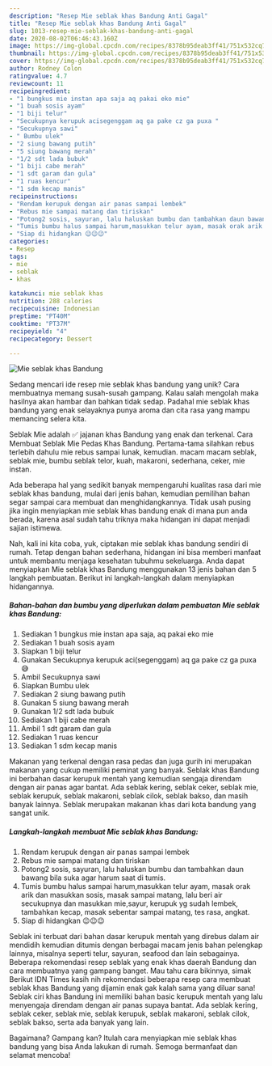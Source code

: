 ```yaml
---
description: "Resep Mie seblak khas Bandung Anti Gagal"
title: "Resep Mie seblak khas Bandung Anti Gagal"
slug: 1013-resep-mie-seblak-khas-bandung-anti-gagal
date: 2020-08-02T06:46:43.160Z
image: https://img-global.cpcdn.com/recipes/8378b95deab3ff41/751x532cq70/mie-seblak-khas-bandung-foto-resep-utama.jpg
thumbnail: https://img-global.cpcdn.com/recipes/8378b95deab3ff41/751x532cq70/mie-seblak-khas-bandung-foto-resep-utama.jpg
cover: https://img-global.cpcdn.com/recipes/8378b95deab3ff41/751x532cq70/mie-seblak-khas-bandung-foto-resep-utama.jpg
author: Rodney Colon
ratingvalue: 4.7
reviewcount: 11
recipeingredient:
- "1 bungkus mie instan apa saja aq pakai eko mie"
- "1 buah sosis ayam"
- "1 biji telur"
- "Secukupnya kerupuk acisegenggam aq ga pake cz ga puxa "
- "Secukupnya sawi"
- " Bumbu ulek"
- "2 siung bawang putih"
- "5 siung bawang merah"
- "1/2 sdt lada bubuk"
- "1 biji cabe merah"
- "1 sdt garam dan gula"
- "1 ruas kencur"
- "1 sdm kecap manis"
recipeinstructions:
- "Rendam kerupuk dengan air panas sampai lembek"
- "Rebus mie sampai matang dan tiriskan"
- "Potong2 sosis, sayuran, lalu haluskan bumbu dan tambahkan daun bawang bila suka agar harum saat di tumis."
- "Tumis bumbu halus sampai harum,masukkan telur ayam, masak orak arik dan masukkan sosis, masak sampai matang, lalu beri air secukupnya dan masukkan mie,sayur, kerupuk yg sudah lembek, tambahkan kecap, masak sebentar sampai matang, tes rasa, angkat."
- "Siap di hidangkan 😉😉😉"
categories:
- Resep
tags:
- mie
- seblak
- khas

katakunci: mie seblak khas 
nutrition: 288 calories
recipecuisine: Indonesian
preptime: "PT40M"
cooktime: "PT37M"
recipeyield: "4"
recipecategory: Dessert

---
```



![Mie seblak khas Bandung](https://img-global.cpcdn.com/recipes/8378b95deab3ff41/751x532cq70/mie-seblak-khas-bandung-foto-resep-utama.jpg)

Sedang mencari ide resep mie seblak khas bandung yang unik? Cara membuatnya memang susah-susah gampang. Kalau salah mengolah maka hasilnya akan hambar dan bahkan tidak sedap. Padahal mie seblak khas bandung yang enak selayaknya punya aroma dan cita rasa yang mampu memancing selera kita.

Seblak Mie adalah ✅ jajanan khas Bandung yang enak dan terkenal. Cara Membuat Seblak Mie Pedas Khas Bandung. Pertama-tama silahkan rebus terlebih dahulu mie rebus sampai lunak, kemudian. macam macam seblak, seblak mie, bumbu seblak telor, kuah, makaroni, sederhana, ceker, mie instan.

Ada beberapa hal yang sedikit banyak mempengaruhi kualitas rasa dari mie seblak khas bandung, mulai dari jenis bahan, kemudian pemilihan bahan segar sampai cara membuat dan menghidangkannya. Tidak usah pusing jika ingin menyiapkan mie seblak khas bandung enak di mana pun anda berada, karena asal sudah tahu triknya maka hidangan ini dapat menjadi sajian istimewa.


Nah, kali ini kita coba, yuk, ciptakan mie seblak khas bandung sendiri di rumah. Tetap dengan bahan sederhana, hidangan ini bisa memberi manfaat untuk membantu menjaga kesehatan tubuhmu sekeluarga. Anda dapat menyiapkan Mie seblak khas Bandung menggunakan 13 jenis bahan dan 5 langkah pembuatan. Berikut ini langkah-langkah dalam menyiapkan hidangannya.

<!--inarticleads1-->

##### Bahan-bahan dan bumbu yang diperlukan dalam pembuatan Mie seblak khas Bandung:

1. Sediakan 1 bungkus mie instan apa saja, aq pakai eko mie
1. Sediakan 1 buah sosis ayam
1. Siapkan 1 biji telur
1. Gunakan Secukupnya kerupuk aci(segenggam) aq ga pake cz ga puxa 😅
1. Ambil Secukupnya sawi
1. Siapkan  Bumbu ulek
1. Sediakan 2 siung bawang putih
1. Gunakan 5 siung bawang merah
1. Gunakan 1/2 sdt lada bubuk
1. Sediakan 1 biji cabe merah
1. Ambil 1 sdt garam dan gula
1. Sediakan 1 ruas kencur
1. Sediakan 1 sdm kecap manis


Makanan yang terkenal dengan rasa pedas dan juga gurih ini merupakan makanan yang cukup memiliki peminat yang banyak. Seblak khas Bandung ini berbahan dasar kerupuk mentah yang kemudian sengaja direndam dengan air panas agar bantat. Ada seblak kering, seblak ceker, seblak mie, seblak kerupuk, seblak makaroni, seblak cilok, seblak bakso, dan masih banyak lainnya. Seblak merupakan makanan khas dari kota bandung yang sangat unik. 

<!--inarticleads2-->

##### Langkah-langkah membuat Mie seblak khas Bandung:

1. Rendam kerupuk dengan air panas sampai lembek
1. Rebus mie sampai matang dan tiriskan
1. Potong2 sosis, sayuran, lalu haluskan bumbu dan tambahkan daun bawang bila suka agar harum saat di tumis.
1. Tumis bumbu halus sampai harum,masukkan telur ayam, masak orak arik dan masukkan sosis, masak sampai matang, lalu beri air secukupnya dan masukkan mie,sayur, kerupuk yg sudah lembek, tambahkan kecap, masak sebentar sampai matang, tes rasa, angkat.
1. Siap di hidangkan 😉😉😉


Seblak ini terbuat dari bahan dasar kerupuk mentah yang direbus dalam air mendidih kemudian ditumis dengan berbagai macam jenis bahan pelengkap lainnya, misalnya seperti telur, sayuran, seafood dan lain sebagainya. Beberapa rekomendasi resep seblak yang enak khas daerah Bandung dan cara membuatnya yang gampang banget. Mau tahu cara bikinnya, simak Berikut IDN Times kasih nih rekomendasi beberapa resep cara membuat seblak khas Bandung yang dijamin enak gak kalah sama yang diluar sana! Seblak ciri khas Bandung ini memiliki bahan basic kerupuk mentah yang lalu menyengaja direndam dengan air panas supaya bantat. Ada seblak kering, seblak ceker, seblak mie, seblak kerupuk, seblak makaroni, seblak cilok, seblak bakso, serta ada banyak yang lain. 

Bagaimana? Gampang kan? Itulah cara menyiapkan mie seblak khas bandung yang bisa Anda lakukan di rumah. Semoga bermanfaat dan selamat mencoba!
